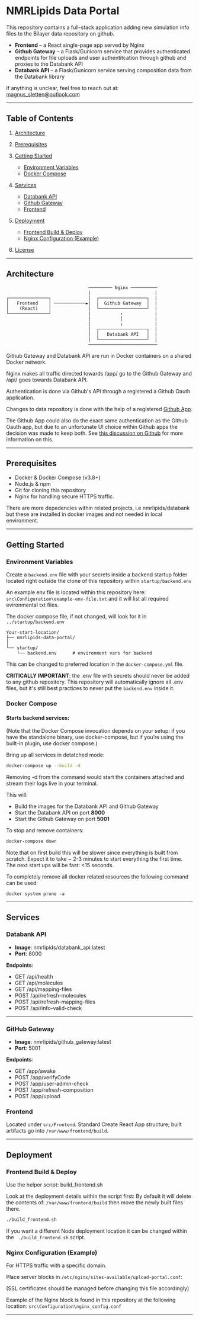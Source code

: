 # NMRLipids Data Portal

This repository contains a full-stack application adding new simulation info files to the Bilayer data repository on github.

* **Frontend** – a React single-page app served by Nginx
* **Github Gateway** – a Flask/Gunicorn service that provides authenticated endpoints for file uploads and user authentitcation through github and proxies to the Databank API
* **Databank API** – a Flask/Gunicorn service serving composition data from the Databank library

If anything is unclear, feel free to reach out at: magnus_sletten@outlook.com

---

## Table of Contents

1. [Architecture](#architecture)
2. [Prerequisites](#prerequisites)
3. [Getting Started](#getting-started)

   * [Environment Variables](#environment-variables)
   * [Docker Compose](#docker-compose)
4. [Services](#services)

   * [Databank API](#databank-api)
   * [Github Gateway](#github_gateway)
   * [Frontend](#frontend)
5. [Deployment](#deployment)

   * [Frontend Build & Deploy](#frontend-build--deploy)
   * [Nginx Configuration (Example)](#nginx-configuration-example)
6. [License](#license)

---

## Architecture

```text
                               ───────── Nginx ──────────
                               |                        |
┌───────────────┐              |  ┌──────────────────┐  |
│   Frontend    │ ────────────►|  │  Github Gateway  │  |
│    (React)    │              |  └──────────────────┘  |
└───────────────┘              |           ↑            |
                               |           │            |
                               |           ↓            |
                               |  ┌──────────────────┐  |
                               |  │   Databank API   │  |
                               |  └──────────────────┘  |
                               ──────────────────────────
```

Github Gateway and Databank API are run in Docker containers on a shared Docker network.

Nginx makes all traffic directed towards /app/ go to the Github Gateway and /api/ goes towards Databank API.

Authentication is done via Github's API through a registered a Github Oauth application. 

Changes to data repository is done with the help of a registered [Github App](https://github.com/apps/simulation-addition-helper). 

The Github App could also do the exact same authentication as the Github Oauth app, but due to an unfortunate UI choice within Github apps the decision was made to keep both. See [this discussion on Github](https://github.com/orgs/community/discussions/37117) for more information on this.

---

## Prerequisites

* Docker & Docker Compose (v3.8+)
* Node.js & npm 
* Git for cloning this repository
* Nginx for handling secure HTTPS traffic. 

There are more depedencies within related projects, i.e nmrlipids/databank but these are installed in docker images and not needed in local environment.

---

## Getting Started

### Environment Variables

Create a `backend.env` file with your secrets inside a backend startup folder located right outside the clone of this repository within `startup/backend.env`

An example env file is located within this repository here:
`src\Configuration\example-env-file.txt` and it will list all required evironmental txt files. 

The docker compose file, if not changed, will look for it in  `../startup/backend.env`

```text
Your-start-location/
├── nmrlipids-data-portal/
│  
└── startup/
    └── backend.env      # environment vars for backend

```
This can be changed to preferred location in the `docker-compose.yml` file.

**CRITICALLY IMPORTANT**: the .env file with secrets should never be added to any github repository. This repository will automatically ignore all .env files, but it's still best practices to never put the `backend.env` inside it. 

### Docker Compose

#### Starts backend services:

(Note that the Docker Compose invocation depends on your setup: if you have the standalone binary, use docker-compose, but if you’re using the built-in plugin, use docker compose.)

Bring up all services in detatched mode:

```bash
docker-compose up --build -d 
```
Removing -d from the command would start the containers attached and stream their logs live in your terminal.

This will:

* Build the images for the Databank API and Github Gateway
* Start the Databank API on port **8000**
* Start the Github Gateway on port **5001**

To stop and remove containers:

```bash
docker-compose down
```

Note that on first build this will be slower since everything is built from scratch. Expect it to take ~ 2-3 minutes to start everything the first time. The next start ups will be fast: <15 seconds.

To completely remove all docker related resources the following command can be used:
```
docker system prune -a
```

---

## Services

### Databank API

* **Image**: nmrlipids/databank_api:latest  
* **Port**: 8000  

**Endpoints**:

- GET  /api/health  
- GET  /api/molecules  
- GET  /api/mapping-files  
- POST /api/refresh-molecules  
- POST /api/refresh-mapping-files  
- POST /api/info-valid-check  

---

### GitHub Gateway

* **Image**: nmrlipids/github_gateway:latest  
* **Port**: 5001  

**Endpoints**:

- GET  /app/awake  
- POST /app/verifyCode  
- POST /app/user-admin-check  
- POST /app/refresh-composition  
- POST /app/upload  


### Frontend

Located under `src/Frontend`. Standard Create React App structure; built artifacts go into `/var/www/frontend/build`.

---

## Deployment

### Frontend Build & Deploy

Use the helper script: build_frontend.sh

Look at the deployment details within the script first: By default it will delete the contents of: `/var/www/frontend/build` then move the newly built files there. 

```bash
./build_frontend.sh
```

If you want a different Node deployment location it can be changed within the ` ./build_frontend.sh` script. 

### Nginx Configuration (Example)

For HTTPS traffic with a specific domain. 

Place server blocks in `/etc/nginx/sites-available/upload-portal.conf`:

(SSL certificates should be managed before changing this file accordingly)

Example of the Nginx block is found in this repository at the following location: 
`src\Configuration\nginx_config.conf`

---
